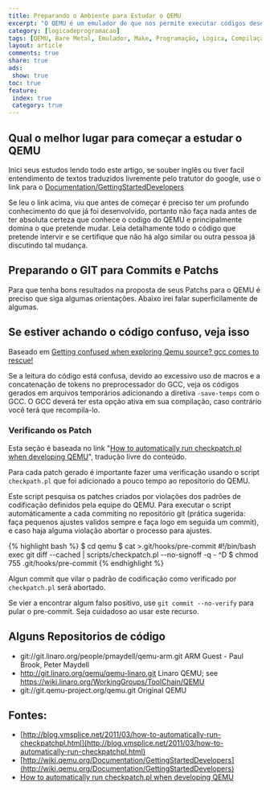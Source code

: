 ```yaml
---
title: Preparando o Ambiente para Estudar o QEMU
excerpt: "O QEMU é um emulador de que nos permite executar códigos desenvolvidos para determinados processadores em outros, por exemplo tendo um código desenvolvido para ARM posso executa-lo em uma maquina i386, porém em muitos casos é preciso o respectivo sistema operacional. Neste estudo estarei propondo estudos com QEMU para uso da arquitetura Cortex-M na modalidade BareMetal e no máximo com RTOS como FreeRTOS"
category: [logicadeprogramacao]
tags: [QEMU, Bare Metal, Emulador, Make, Programação, Lógica, Compilação, Scripts, Shell, Ferramentas, Tools, Dicas, Algoritmo, Variáveis Automáticas, Variáveis, Variáveis Mágicas, Visibilidade de Variáveis, i386, ARM]
layout: article
comments: true
share: true
ads:
 show: true
toc: true
feature:
 index: true
 category: true
---
```


## Qual o melhor lugar para começar a estudar o QEMU

Inici seus estudos lendo todo este artigo, se souber inglês ou tiver
facil entendimento de textos traduzidos livremente pelo tratutor do
google, use o link para o [Documentation/GettingStartedDevelopers](http://wiki.qemu.org/Documentation/GettingStartedDevelopers)

Se leu o link acima, viu que antes de começar é preciso ter um profundo
conhecimento do que já foi desenvolvido, portanto não faça nada antes
de ter absoluta certeza que conhece o codigo do QEMU e principalmente
domina o que pretende mudar. Leia detalhamente todo o código que pretende
intervir e se certifique que não há algo similar ou outra pessoa já discutindo 
tal mudança.

## Preparando o GIT para Commits e Patchs

Para que tenha bons resultados na proposta de seus Patchs para o QEMU é 
preciso que siga algumas orientações. Abaixo irei falar superficilamente
de algumas.

## Se estiver achando o código confuso, veja isso

Baseado em [Getting confused when exploring Qemu source? gcc comes to rescue!](http://the-hydra.blogspot.com.br/2011/04/getting-confused-when-exploring-qemu.html)

Se a leitura do código está confusa, devido ao excessivo uso de macros
e a concatenação de tokens no preprocessador do GCC, veja os códigos 
gerados em arquivos temporários adicionando a diretiva `-save-temps` 
com o GCC. O GCC deverá ter esta opção ativa em sua compilação, caso 
contrário você terá que recompila-lo.

### Verificando os Patch 

Esta seção é baseada no link "[How to automatically run checkpatch.pl when developing QEMU](http://blog.vmsplice.net/2011/03/how-to-automatically-run-checkpatchpl.html)",
tradução livre do conteúdo.

Para cada patch gerado é importante fazer uma verificação usando o script
`checkpath.pl` que foi adicionado a pouco tempo ao repositorio do QEMU.

Este script pesquisa os patches criados por violações dos padrões de 
codificação definidos pela equipe do QEMU. Para executar o script 
automáticamente a cada commiting no repositório git (prática sugerida:
faça pequenos ajustes validos sempre e faça logo em seguida um commit),
e caso haja alguma violação abortar o processo para ajustes.

{% highlight bash %}
$ cd qemu
$ cat >.git/hooks/pre-commit
#!/bin/bash
exec git diff --cached | scripts/checkpatch.pl --no-signoff -q -
^D
$ chmod 755 .git/hooks/pre-commit
{% endhighlight %}

Algun commit que vilar o padrão de codificação como verificado por 
`checkpatch.pl` será abortado. 

Se vier a encontrar algum falso positivo, use `git commit --no-verify` 
para pular o pre-commit. Seja cuidadoso ao usar este recurso.

## Alguns Repositorios de código


 * git://git.linaro.org/people/pmaydell/qemu-arm.git
   ARM Guest - Paul Brook, Peter Maydell
 * http://git.linaro.org/qemu/qemu-linaro.git
   Linaro QEMU; see https://wiki.linaro.org/WorkingGroups/ToolChain/QEMU
 * git://git.qemu-project.org/qemu.git
   Original QEMU

## Fontes:
 
 * [http://blog.vmsplice.net/2011/03/how-to-automatically-run-checkpatchpl.html](http://blog.vmsplice.net/2011/03/how-to-automatically-run-checkpatchpl.html)
 * [http://wiki.qemu.org/Documentation/GettingStartedDevelopers](http://wiki.qemu.org/Documentation/GettingStartedDevelopers)
 * [How to automatically run checkpatch.pl when developing QEMU](http://blog.vmsplice.net/2011/03/how-to-automatically-run-checkpatchpl.html)
 